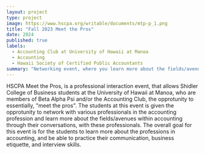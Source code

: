 ```yaml
---
layout: project
type: project
image: https://www.hscpa.org/writable/documents/mtp-p_1.png
title: "Fall 2023 Meet the Pros"
date: 2024
published: true
labels:
  - Accounting Club at University of Hawaii at Manoa
  - Accounting
  - Hawaii Society of Certified Public Accountants
summary: "Networking event, where you learn more about the fields/avenues within accounting, and be able to practice your communication, business etiquette, and interview skills. "
---
```


HSCPA Meet the Pros, is a professional interaction event, that allows Shidler College of Business students at the University of Hawaii at Manoa, who are members of Beta Alpha Psi and/or the Accounting Club, the opprotunity to essentially, "meet the pros". The students at this event is given the opprotunity to network with various professionals in the accounting profession and learn more about the fields/avenues within accounting through their conversations, with these professionals. The overall goal for this event is for the students to learn more about the professions in accounting, and be able to practice their communication, business etiquette, and interview skills.
